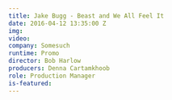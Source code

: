 ```yaml
---
title: Jake Bugg - Beast and We All Feel It
date: 2016-04-12 13:35:00 Z
img: 
video: 
company: Somesuch
runtime: Promo
director: Bob Harlow
producers: Denna Cartamkhoob
role: Production Manager
is-featured: 
---
```


